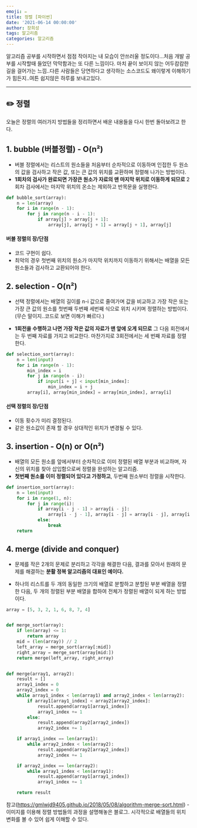 ```yaml
---
emoji: ✏️
title: 정렬 [파이썬]
date: '2021-06-14 00:00:00'
author: 장희성
tags: 알고리즘
categories: 알고리즘
---
```


알고리즘 공부를 시작하면서 점점 작아지는 내 모습이 안쓰러울 정도이다...처음 개발 공부를 시작할때 들었던 막막함과는 또 다른 느낌이다. 마치 끝이 보이지 않는 어두캄캄한 길을 걸어가는 느낌..다른 사람들은 당연하다고 생각하는 소스코드도 왜이렇게 이해하기가 힘든지..여튼 쉽지않은 하루를 보내고있다.

<hr>

## ✏️ 정렬

오늘은 정렬의 여러가지 방법들을 정리하면서 배운 내용들을 다시 한번 돌아보려고 한다.

## 1. bubble (버블정렬) - O(n²)

- 버블 정렬에서는 리스트의 원소들을 처음부터 순차적으로 이동하며 인접한 두 원소의 값을 검사하고 작은 값, 또는 큰 값의 위치를 교환하며 정렬해 나가는 방법이다.
- **1회차의 검사가 완료되면 가장큰 원소가 자료의 맨 마지막 위치로 이동하게 되므로** 2회차 검사에서는 마지막 위치의 온소는 제외하고 반목문을 실행한다.

```python
def bubble_sort(array):
    n = len(array)
    for i in range(n - 1):
        for j in range(n - i - 1):
            if array[j] > array[j + 1]:
                array[j], array[j + 1] = array[j + 1], array[j]
```

#### 버블 정렬의 장/단점

- 코드 구현이 쉽다.
- 최악의 경우 첫번째 위치의 원소가 마지막 위치까지 이동하기 위해서는 배열을 모든 원소들과 검사하고 교환되어야 한다.

## 2. selection - O(n²)

- 선택 정렬에서는 배열의 길이를 n-i 값으로 줄여가며 값을 비교하고 가장 작은 또는 가장 큰 값의 원소를 첫번째 두번째 세번째 식으로 위치 시키며 정렬하는 방법이다. (무슨 말이지..코드로 보면 이해가 빠르다.)

- **1회전을 수행하고 나면 가장 작은 값의 자료가 맨 앞에 오게 되므로** 그 다음 회전에서는 두 번째 자료를 가지고 비교한다. 마찬가지로 3회전에서는 세 번째 자료를 정렬한다.

```python
def selection_sort(array):
    n = len(input)
    for i in range(n - 1):
        min_index = i
        for j in range(n - i):
            if input[i + j] < input[min_index]:
                min_index = i + j
        array[i], array[min_index] = array[min_index], array[i]
```

#### 선택 정렬의 장/단점

- 이동 횟수가 미리 결정된다.
- 같은 원소값이 존재 할 경우 상대적인 위치가 변경될 수 있다.

## 3. insertion - O(n) or O(n²)

- 배열의 모든 원소를 앞에서부터 순차적으로 이미 정렬된 배열 부분과 비교하며, 자신의 위치를 찾아 삽입함으로써 정렬을 완성하는 알고리즘.
- **첫번째 원소를 이미 정렬되어 있다고 가정하고**, 두번째 원소부터 정렬을 시작한다.

```python
def insertion_sort(array):
    n = len(input)
    for i in range(1, n):
        for j in range(i):
            if array[i - j - 1] > array[i - j]:
                array[i - j - 1], array[i - j] = array[i - j], array[i - j - 1]
            else:
                break
    return
```

## 4. merge (divide and conquer)

- 문제를 작은 2개의 문제로 분리하고 각각을 해결한 다음, 결과를 모아서 원래의 문제를 해결하는 **분활 정복 알고리즘의 대표인 예이다.**

- 하나의 리스트를 두 개의 동일한 크기의 배열로 분할하고 분할된 부분 배열을 정렬한 다음, 두 개의 정렬된 부분 배열을 합하여 전체가 정렬된 배열이 되게 하는 방법이다.

```python
array = [5, 3, 2, 1, 6, 8, 7, 4]


def merge_sort(array):
    if len(array) <= 1:
        return array
    mid = (len(array)) // 2
    left_array = merge_sort(array[:mid])
    right_array = merge_sort(array[mid:])
    return merge(left_array, right_array)


def merge(array1, array2):
    result = []
    array1_index = 0
    array2_index = 0
    while array1_index < len(array1) and array2_index < len(array2):
        if array1[array1_index] < array2[array2_index]:
            result.append(array1[array1_index])
            array1_index += 1
        else:
            result.append(array2[array2_index])
            array2_index += 1

    if array1_index == len(array1):
        while array2_index < len(array2):
            result.append(array2[array2_index])
            array2_index += 1

    if array2_index == len(array2):
        while array1_index < len(array1):
            result.append(array1[array1_index])
            array1_index += 1

    return result
```

참고(https://gmlwjd9405.github.io/2018/05/08/algorithm-merge-sort.html) - 이미지를 이용해 정렬 방법들의 과정을 설명해놓은 블로그. 시각적으로 배열들의 위치 변화를 볼 수 있어 쉽게 이해할 수 있다.

```toc

```
